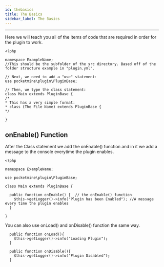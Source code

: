 ```yaml
---
id: thebasics
title: The Basics
sidebar_label: The Basics
---
```

___
Here we will teach you all of the items of code that are required in order for the plugin to work.  
```
<?php

namespace ExampleName;
//This should be the subfolder of the src directory. Based off of the folder structure example in "plugin.yml".

// Next, we need to add a "use" statement:
use pocketmine\plugin\PluginBase;

// Then, we type the class statement:
class Main extends PluginBase {  
/*
* This has a very simple format:
* class (The File Name) extends PluginBase {
*/

}
```
## onEnable() Function  
After the Class statement we add the onEnable() function and in it we add a message to the console everytime the plugin enables.
```
<?php

namespace ExampleName;

use pocketmine\plugin\PluginBase;

class Main extends PluginBase { 

  public function onEnable() {  // the onEnable() function
    $this->getLogger()->info("Plugin has been Enabled"); //A message every time the plugin enables
  }

}
```

You can also use onLoad() and onDisable() function the same way.

```
  public function onLoad(){
    $this->getLogger()->info("Loading Plugin");
  }

  public function onDisable(){
    $this->getLogger()->info("Plugin Disabled");
  }
```

